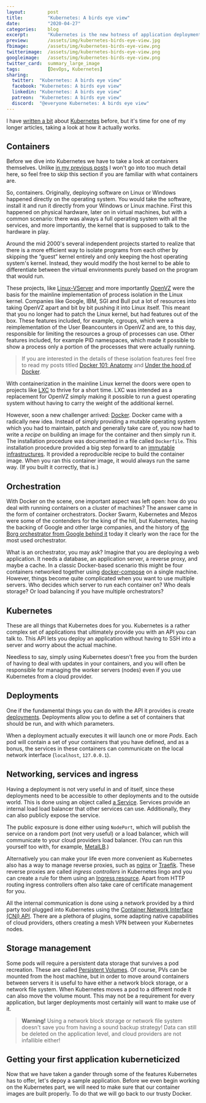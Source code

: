 ```yaml
---
layout:        post
title:         "Kubernetes: A birds eye view"
date:          "2020-04-27"
categories:    blog
excerpt:       "Kubernetes is the new hotness of application deployment and DevOps, so it's time to take a flyover view how it works."
preview:       /assets/img/kubernetes-birds-eye-view.jpg
fbimage:       /assets/img/kubernetes-birds-eye-view.png
twitterimage:  /assets/img/kubernetes-birds-eye-view.png
googleimage:   /assets/img/kubernetes-birds-eye-view.png
twitter_card:  summary_large_image
tags:          [DevOps, Kubernetes]
sharing:
  twitter:  "Kubernetes: A birds eye view"
  facebook: "Kubernetes: A birds eye view"
  linkedin: "Kubernetes: A birds eye view"
  patreon:  "Kubernetes: A birds eye view"
  discord:  "@everyone Kubernetes: A birds eye view"
---
```


I have [written a bit](/tags/kubernetes) about [Kubernetes](https://kubernetes.io/) before, but it's time for one of my
longer articles, taking a look at how it actually works.

## Containers

Before we dive into Kubernetes we have to take a look at containers themselves. Unlike
[in my previous posts](/tags/docker) I won't go into too much detail here, so feel free to skip this section if you are
familiar with what containers are.

So, containers. Originally, deploying software on Linux or Windows happened directly on the operating system. You would
take the software, install it and run it directly from your Windows or Linux machine. First this happened on physical
hardware, later on in virtual machines, but with a common scenario: there was always a full operating system with all
the services, and more importantly, the kernel that is supposed to talk to the hardware in play.

Around the mid 2000's several independent projects started to realize that there is a more efficient way to isolate
programs from each other by skipping the &ldquo;guest&rdquo; kernel entirely and only keeping the host operating
system's kernel. Instead, they would modify the host kernel to be able to differentiate between the virtual environments
purely based on the program that would run.

These projects, like [Linux-VServer](http://linux-vserver.org/) and more importantly [OpenVZ](https://openvz.org/) were
the basis for the mainline implementation of process isolation in the Linux kernel. Companies like Google, IBM, SGI and
Bull put a lot of resources into taking OpenVZ apart and bit by bit pushing it into Linux itself. This meant that you
no longer had to patch the Linux kernel, but had features out of the box. These features included, for example,
cgroups, which were a reimplementation of the User Beancounters in OpenVZ and are, to this day, responsible for limiting
the resources a group of processes can use. Other features included, for example PID namespaces, which made it possible
to show a process only a portion of the processes that were actually running.

> If you are interested in the details of these isolation features feel free to read my posts titled
> [Docker 101: Anatomy](/blog/docker-101-anatomy) and [Under the hood of Docker](/blog/under-the-hood-of-docker).

With containerization in the mainline Linux kernel the doors were open to projects like
[LXC](https://linuxcontainers.org/lxc/introduction/) to thrive for a short time. LXC was intended as a replacement for
OpenVZ simply making it possible to run a guest operating system without having to carry the weight of the additional
kernel.

However, soon a new challenger arrived: [Docker](https://www.docker.com/). Docker came with a radically new idea.
Instead of simply providing a mutable operating system which you had to maintain, patch and generally take care of,
you now had to write a *recipe* on building an image for the container and then simply run it. The installation
procedure was documented in a file called `Dockerfile`. This installation procedure provided a big step forward to an
[immutable infrastructures](/blog/immutable-infrastructure).  It provided a reproducible recipe to build the container
image. When you ran this container image, it would always run the same way. (If you built it correctly, that is.)

## Orchestration

With Docker on the scene, one important aspect was left open: how do you deal with running containers on a cluster
of machines? The answer came in the form of container orchestrators. Docker Swarm, Kubernetes and Mezos were some of the
contenders for the king of the hill, but Kubernetes, having the backing of Google and other large companies, and the
history of [the Borg orchestrator from Google behind it](https://kubernetes.io/blog/2015/04/borg-predecessor-to-kubernetes/)
today it clearly won the race for the most used orchestrator.

What is an orchestrator, you may ask? Imagine that you are deploying a web application. It needs a database, an
application server, a reverse proxy, and maybe a cache. In a classic Docker-based scenario this might be four containers
networked together using [docker-compose](https://docs.docker.com/compose/) on a single machine. However, things
become quite complicated when you want to use multiple servers. Who decides which server to run each container on? Who
deals storage? Or load balancing if you have multiple orchestrators?

## Kubernetes

These are all things that Kubernetes does for you. Kubernetes is a rather complex set of applications that ultimately
provide you with an API you can talk to. This API lets you deploy an application without having to SSH into a server and
worry about the actual machine.

Needless to say, simply using Kubernetes doesn't free you from the burden of having to deal with updates in your
containers, and you will often be responsible for managing the worker servers (nodes) even if you use Kubernetes from
a cloud provider.

## Deployments

One if the fundamental things you can do with the API it provides is create
[deployments](https://kubernetes.io/docs/concepts/workloads/controllers/deployment/). Deployments allow you to
define a set of containers that should be run, and with which parameters.

When a deployment actually executes it will launch one or more *Pods*. Each pod will contain a set of your containers
that you have defined, and as a bonus, the services in these containers can communicate on the local network interface
(`localhost`, `127.0.0.1`).

## Networking, services and ingress

Having a deployment is not very useful in and of itself, since these deployments need to be accessible to other
deployments and to the outside world. This is done using an object called
[a Service](https://kubernetes.io/docs/concepts/services-networking/service/). Services provide an internal load
load balancer that other services can use. Additionally, they can also publicly expose the service.

The public exposure is done either using `NodePort`, which will publish the service on a random port (not very useful)
or a load balancer, which will communicate to your cloud providers load balancer. (You can run this yourself too with,
for example, [MetalLB](https://metallb.universe.tf/).)

Alternatively you can make your life even more convenient as Kubernetes also has a way to manage reverse proxies, such
as [nginx](https://github.com/kubernetes/ingress-nginx) or [Traefik](https://docs.traefik.io/providers/kubernetes-ingress/).
These reverse proxies are called *ingress controllers* in Kubernetes lingo and you can create a rule for them using
an [Ingress resource](https://kubernetes.io/docs/concepts/services-networking/ingress/). Apart from HTTP routing ingress
controllers often also take care of certificate management for you.

All the internal communication is done using a network provided by a third party tool plugged into Kubernetes using the
[Container Network Interface (CNI) API](https://kubernetes.io/docs/concepts/extend-kubernetes/compute-storage-net/network-plugins/).
There are a plethora of plugins, some adapting native capabilities of cloud providers, others creating a mesh VPN
between your Kubernetes nodes. 

## Storage management

Some pods will require a persistent data storage that survives a pod recreation. These are called
[Persistent Volumes](https://kubernetes.io/docs/concepts/storage/persistent-volumes/). Of course, PVs can be mounted
from the host machine, but in order to move around containers between servers it is useful to have either a network 
block storage, or a network file system. When Kubernetes moves a pod to a different node it can also move the volume
mount. This may not be a requirement for every application, but larger deployments most certainly will want to make use
of it.

> **Warning!** Using a network block storage or network file system doesn't save you from having a sound backup
> strategy! Data can still be deleted on the application level, and cloud providers are not infallible either!

## Getting your first application kuberneticized

Now that we have taken a gander through some of the features Kubernetes has to offer, let's depoy a sample
application. Before we even begin working on the Kubernetes part, we will need to make sure that our container images
are built properly. To do that we will go back to our trusty Docker.


